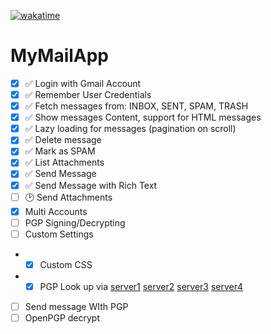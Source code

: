 [![wakatime](https://wakatime.com/badge/user/018eed1d-6093-4f51-9fca-7863b7a1ac97/project/1b254a23-50ed-4b16-b88a-05699db64bba.svg)](https://wakatime.com/badge/user/018eed1d-6093-4f51-9fca-7863b7a1ac97/project/1b254a23-50ed-4b16-b88a-05699db64bba)
# MyMailApp

- [x] ✅ Login with Gmail Account
- [x] ✅ Remember User Credentials
- [x] ✅ Fetch messages from: INBOX, SENT, SPAM, TRASH
- [x] ✅ Show messages Content, support for HTML messages
- [x] ✅ Lazy loading for messages (pagination on scroll)
- [x] ✅ Delete message
- [x] ✅ Mark as SPAM
- [x] ✅ List Attachments
- [x] ✅ Send Message
- [x] ✅ Send Message with Rich Text
- [ ] 🕑 Send Attachments
- [X] Multi Accounts
- [ ] PGP Signing/Decrypting
- [ ] Custom Settings
- - [x] Custom CSS
- - [x] PGP Look up via [server1](https://pgp.mit.edu/) [server2](https://keyserver.ubuntu.com/) [server3](https://keys.openpgp.org/) [server4](https://keys.mailvelope.com)
- [ ] Send message WIth PGP
- [ ] OpenPGP decrypt
<!-- ![](https://i.postimg.cc/nV2QkNTX/Screenshot-2023-06-19-at-18-47-56.png)
![](https://i.postimg.cc/hG0SnRXx/Screenshot-2023-06-19-at-18-48-49.png) -->
